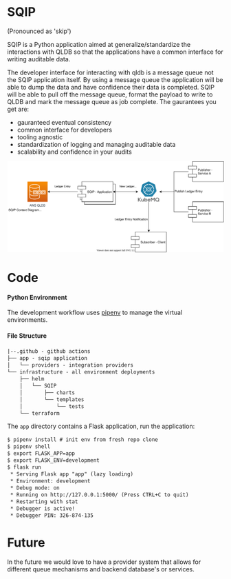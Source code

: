 # SQIP 
(Pronounced as 'skip')

SQIP is a Python application aimed at generalize/standardize the interactions with QLDB so that the applications have a common interface for writing auditable data.  

The developer interface for interacting with qldb is a message queue not the SQIP application itself.  By using a message queue the application will be able to dump the data and have confidence their data is completed.  SQIP will be able to pull off the message queue, format the payload to write to QLDB and mark the message queue as job complete.  The gaurantees you get are: 
- gauranteed eventual consistency
- common interface for developers
- tooling agnostic
- standardization of logging and managing auditable data
- scalability and confidence in your audits

![SQIP-Architecture](SQIP-Architecture.svg)

# Code

#### Python Environment
The development workflow uses [pipenv](https://github.com/pypa/pipenv) to manage the virtual environments.  

#### File Structure
```
|--.github - github actions
├── app - sqip application
│   └── providers - integration providers
└── infrastructure - all environment deployments
    ├── helm 
    │   └── SQIP
    │       ├── charts
    │       └── templates
    │           └── tests
    └── terraform
```

The `app` directory contains a Flask application, run the application:

```
$ pipenv install # init env from fresh repo clone
$ pipenv shell
$ export FLASK_APP=app
$ export FLASK_ENV=development
$ flask run
 * Serving Flask app "app" (lazy loading)
 * Environment: development
 * Debug mode: on
 * Running on http://127.0.0.1:5000/ (Press CTRL+C to quit)
 * Restarting with stat
 * Debugger is active!
 * Debugger PIN: 326-874-135
```



# Future

In the future we would love to have a provider system that allows for different queue mechanisms and backend database's or services.  